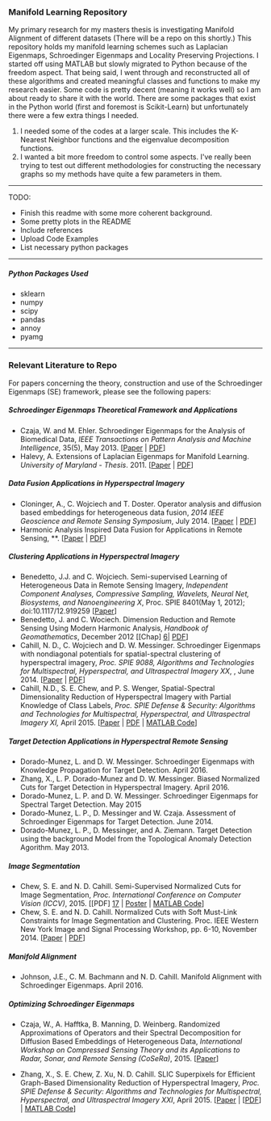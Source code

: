 ### Manifold Learning Repository

My primary research for my masters thesis is investigating Manifold Alignment of different datasets (There will be a repo on this shortly.) This repository holds my manifold learning schemes such as Laplacian Eigenmaps, Schroedinger Eigenmaps and Locality Preserving Projections. I started off using MATLAB but slowly migrated to Python because of the freedom aspect. That being said, I went through and reconstructed all of these algorithms and created meaningful classes and functions to make my research easier. Some code is pretty decent (meaning it works well) so I am about ready to share it with the world. There are some packages that exist in the Python world (first and foremost is Scikit-Learn) but unfortunately there were a few extra things I needed.

1. I needed some of the codes at a larger scale. This includes the K-Nearest Neighbor functions and the eigenvalue decomposition functions.
2. I wanted a bit more freedom to control some aspects. I've really been trying to test out different methodologies for constructing the necessary graphs so my methods have quite a few parameters in them.


---

TODO:
* Finish this readme with some more coherent background.
* Some pretty plots in the README
* Include references
* Upload Code Examples
* List necessary python packages


---

##### Python Packages Used

* sklearn
* numpy
* scipy
* pandas
* annoy
* pyamg


---

### Relevant Literature to Repo

For papers concerning the theory, construction and use of the Schroedinger Eigenmaps (SE) framework, please see the following papers:

##### Schroedinger Eigenmaps Theoretical Framework and Applications

* Czaja, W. and M. Ehler. Schroedinger Eigenmaps for the Analysis of Biomedical Data, *IEEE Transactions on Pattern Analysis and Machine Intelligence*, 35(5), May 2013. [[Paper][1] | [PDF][2]]
* Halevy, A. Extensions of Laplacian Eigenmaps for Manifold Learning. *University of Maryland - Thesis*. 2011. [[Paper][3] | [PDF][4]]

##### Data Fusion Applications in Hyperspectral Imagery

* Cloninger, A., C. Wojciech and T. Doster.
Operator analysis and diffusion based embeddings for heterogeneous data fusion, *2014 IEEE Geoscience and Remote Sensing Symposium*, July 2014. [[Paper][9] | [PDF][10]]
* Harmonic Analysis Inspired Data Fusion for Applications in Remote Sensing, **. [[Paper][15] | [PDF][16]]

##### Clustering Applications in Hyperspectral Imagery

* Benedetto, J.J. and C. Wojciech. Semi-supervised Learning of Heterogeneous Data in Remote Sensing Imagery,  *Independent Component Analyses, Compressive Sampling, Wavelets, Neural Net, Biosystems, and Nanoengineering X*, Proc. SPIE 8401(May 1, 2012); doi:10.1117/12.919259 [[Paper][5]]
* Benedetto, J. and C. Wociech. Dimension Reduction and Remote Sensing Using Modern Harmonic Analysis, *Handbook of Geomathematics*, December 2012 [[Chap] [6]| [PDF][7]]
* Cahill, N. D., C. Wojciech and D. W. Messinger. Schroedinger Eigenmaps with nondiagonal potentials for spatial-spectral clustering of hyperspectral imagery, *Proc. SPIE 9088, Algorithms and Technologies for Multispectral, Hyperspectral, and Ultraspectral Imagery XX*, , June 2014. [[Paper][8] | [PDF][9]]
* Cahill, N.D., S. E. Chew, and P. S. Wenger, Spatial-Spectral Dimensionality Reduction of Hyperspectral Imagery with Partial Knowledge of Class Labels, *Proc. SPIE Defense & Security: Algorithms and Technologies for Multispectral, Hyperspectral, and Ultraspectral Imagery XI,* April 2015. [[Paper][19] | [PDF][20] | [MATLAB Code][21]]

##### Target Detection Applications in Hyperspectral Remote Sensing

* Dorado-Munez, L. and D. W. Messinger. Schroedinger Eigenmaps with Knowledge Propagation for Target Detection. April 2016.
* Zhang, X., L. P. Dorado-Munez and D. W. Messinger. Biased Normalized Cuts for Target Detection in Hyperspectral Imagery. April 2016.
* Dorado-Munez, L. P. and D. W. Messinger. Schroedinger Eigenmaps for Spectral Target Detection. May 2015
* Dorado-Munez, L. P., D. Messinger and W. Czaja. Assessment of Schroedinger Eigenmaps for Target Detection. June 2014.
* Dorado-Munez, L. P., D. Messinger, and A. Ziemann. Target Detection using the background Model from the Topological Anomaly Detection Agorithm. May 2013.


##### Image Segmentation

* Chew, S. E. and N. D. Cahill. Semi-Supervised Normalized Cuts for Image Segmentation, *Proc. International Conference on Computer Vision (ICCV)*, 2015. [[PDF] [17] | [Poster][18] | [MATLAB Code][19]]
* Chew, S. E. and N. D. Cahill. Normalized Cuts with Soft Must-Link Constraints for Image Segmentation and Clustering. Proc. IEEE Western New York Image and Signal Processing Workshop, pp. 6-10, November 2014. [[Paper][22] | [PDF][23]]

##### Manifold Alignment

* Johnson, J.E., C. M. Bachmann and N. D. Cahill. Manifold Alignment with Schroedinger Eigenmaps. April 2016.


##### Optimizing Schroedinger Eigenmaps

* Czaja, W., A. Hafftka, B. Manning, D. Weinberg. Randomized Approximations of Operators and their Spectral Decomposition for Diffusion Based Embeddings of Heterogeneous Data, *International Workshop on Compressed Sensing Theory and its Applications to Radar, Sonar, and Remote Sensing (CoSeRa)*, 2015. [[Paper][11]]

* Zhang, X., S. E. Chew, Z. Xu, N. D. Cahill. SLIC Superpixels for Efficient Graph-Based Dimensionality Reduction of Hyperspectral Imagery, *Proc. SPIE Defense & Security: Algorithms and Technologies for Multispectral, Hyperspectral, and Ultraspectral Imagery XXI*, April 2015.
[[Paper][12] | [[PDF][13]] | [MATLAB Code][14]]




[1]: http://arxiv.org/abs/1102.4086
[2]: http://arxiv.org/pdf/1102.4086v2.pdf
[3]: http://drum.lib.umd.edu/handle/1903/11634
[4]: http://www.norbertwiener.umd.edu/Research/lectures/2011/AHalevy_Thesis.pdf
[5]: http://proceedings.spiedigitallibrary.org/proceeding.aspx?articleid=1354833
[6]: http://fcb991b696f563270c39464d67d2c3bd.proxysheep.com/referenceworkentry/10.1007/978-3-642-27793-1_50-1
[7]: http://www.math.umd.edu/~jjb/2013-05-13GeoMath-BC.pdf
[9]: https://people.rit.edu/ndcsma/pubs/SPIE_May_2014.pdf
[8]: http://proceedings.spiedigitallibrary.org/proceeding.aspx?articleid=1882588
[9]: http://ieeexplore.ieee.org/xpls/abs_all.jsp?arnumber=6946659&tag=1
[10]: ftp://ftp.legos.obs-mip.fr/pub/tmp3m/IGARSS2014/pdfs/0001249.pdf
[11]: http://ieeexplore.ieee.org/xpls/abs_all.jsp?arnumber=7330267
[12]: http://ieeexplore.ieee.org/xpls/abs_all.jsp?arnumber=6946659&tag=1
[13]: https://people.rit.edu/ndcsma/pubs/SPIE_DSS_2015_Zhang.pdf
[14]: http://www.mathworks.com/matlabcentral/fileexchange/50184-slic-superpixels-for-e%EF%AC%83cient-graph-based-dimensionality-reduction-of-hyperspectral-imagery
[15]: http://drum.lib.umd.edu/handle/1903/15303
[16]: http://www.norbertwiener.umd.edu/Research/lectures/2014/TDoster_Thesis.pdf
[19]: http://www.mathworks.com/matlabcentral/fileexchange/52735-semi-supervised-normalized-cuts-for-image-segmentation
[17]: https://people.rit.edu/ndcsma/pubs/ICCV_Dec_2015.pdf
[18]: https://people.rit.edu/ndcsma/pubs/ICCV_Dec_2015_Poster.pdf
[19]: http://proceedings.spiedigitallibrary.org/proceeding.aspx?articleid=2299518
[20]: https://people.rit.edu/ndcsma/pubs/SPIE_DSS_2015_Cahill.pdf
[21]: http://www.mathworks.com/matlabcentral/fileexchange/50189-spatial-spectral-dimensionality-reduction-with-partial-knowledge-of-class-labels
[22]: http://ieeexplore.ieee.org/xpl/articleDetails.jsp?arnumber=6999475
[23]: https://people.rit.edu/ndcsma/pubs/WNYISPW_Nov_2014_Chew.pdf
